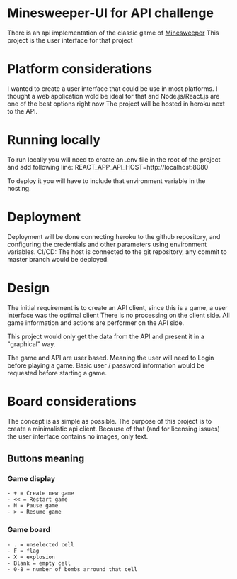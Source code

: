 # Minesweeper-UI for API challenge

There is an api implementation of the classic game of [Minesweeper](https://en.wikipedia.org/wiki/Minesweeper_(video_game))
This project is the user interface for that project

# Platform considerations
I wanted to create a user interface that could be use in most platforms. I thought a web application wold be ideal for that and Node.js/React.js are one of the best options right now
The project will be hosted in heroku next to the API.

# Running locally
To run locally you will need to create an .env file in the root of the project and add following line:
REACT_APP_API_HOST=http://localhost:8080

To deploy it you will have to include that environment variable in the hosting. 

# Deployment
Deployment will be done connecting heroku to the github repository, and configuring the credentials and other parameters using environment variables.
CI/CD: The host is connected to the git repository, any commit to master branch would be deployed.

# Design
The initial requirement is to create an API client, since this is a game, a user interface was the optimal client
There is no processing on the client side. All game information and actions are performer on the API side.

This project would only get the data from the API and present it in a "graphical" way.

The game and API are user based. Meaning the user will need to Login before playing a game. Basic user / password information would be requested before starting a game.

# Board considerations
The concept is as simple as possible. The purpose of this project is to create a minimalistic api client. Because of that (and for licensing issues) the user interface contains no images, only text.

## Buttons meaning

### Game display
    - + = Create new game
    - << = Restart game
    - N = Pause game
    - > = Resume game

### Game board
    - . = unselected cell
    - F = flag
    - X = explosion
    - Blank = empty cell
    - 0-8 = number of bombs arround that cell
